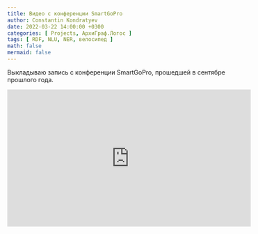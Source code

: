 ```yaml
---
title: Видео с конференции SmartGoPro
author: Constantin Kondratyev
date: 2022-03-22 14:00:00 +0300
categories: [ Projects, АрхиГраф.Логос ]
tags: [ RDF, NLU, NER, велосипед ]
math: false
mermaid: false
---
```

Выкладываю запись с конференции SmartGoPro, прошедшей в сентябре прошлого года.  

  
<iframe width="560" height="315" src="https://www.youtube.com/embed/9t9Q6b__Fzk" title="YouTube video player" frameborder="0" allow="accelerometer; autoplay; clipboard-write; encrypted-media; gyroscope; picture-in-picture" ></iframe>  
  

